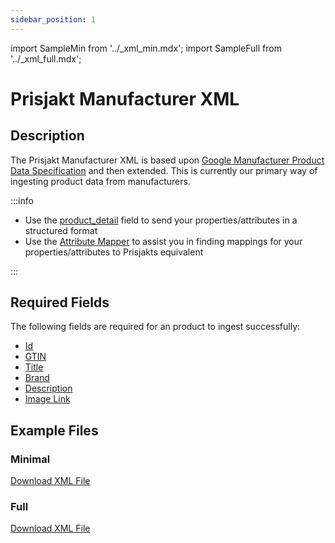```yaml
---
sidebar_position: 1
---
```

import SampleMin from '../_xml_min.mdx';
import SampleFull from '../_xml_full.mdx';

# Prisjakt Manufacturer XML

## Description

The Prisjakt Manufacturer XML is based upon [Google Manufacturer Product Data Specification](https://support.google.com/manufacturers/answer/6124116?hl=en&ref_topic=7663870,&visit_id=638095616516154262-3704335796&rd=1) and then extended. This is currently our primary way of ingesting product data from manufacturers.

:::info

- Use the [product_detail](/feeds/product/fields/product_detail.md) field to send your properties/attributes in a structured format
- Use the [Attribute Mapper](/feeds/product/formats/prisjakt_manufacturer_xml/attribute_mapper.md) to assist you in finding mappings for your properties/attributes to Prisjakts equivalent

::: 

## Required Fields

The following fields are required for an product to ingest successfully:

- [Id](/feeds/product/fields/id.md)
- [GTIN](/feeds/product/fields/gtin.md)
- [Title](/feeds/product/fields/title.md)
- [Brand](/feeds/product/fields/brand.md)
- [Description](/feeds/product/fields/description.md)
- [Image Link](/feeds/product/fields/image_link.md)

## Example Files

### Minimal

[Download XML File](pathname:///examples/offer/min.xml)
<SampleMin />

### Full

[Download XML File](pathname:///examples/offer/full.xml)
<SampleFull />